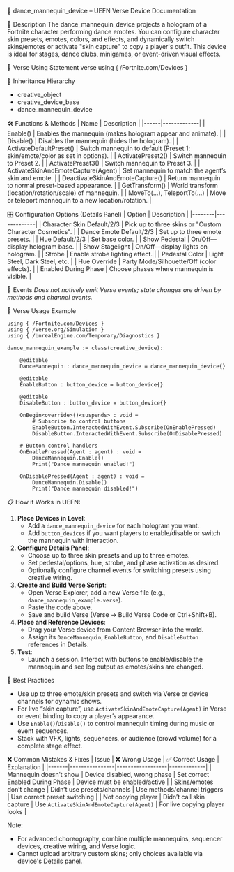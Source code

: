 📘 dance_mannequin_device – UEFN Verse Device Documentation

🔹 Description
The dance_mannequin_device projects a hologram of a Fortnite character performing dance emotes. You can configure character skin presets, emotes, colors, and effects, and dynamically switch skins/emotes or activate "skin capture" to copy a player's outfit. This device is ideal for stages, dance clubs, minigames, or event-driven visual effects.

🧱 Verse Using Statement
verse
using { /Fortnite.com/Devices }

🔗 Inheritance Hierarchy
* creative_object
* creative_device_base
* dance_mannequin_device

🛠️ Functions & Methods
| Name | Description |
|------|-------------|
| Enable() | Enables the mannequin (makes hologram appear and animate). |
| Disable() | Disables the mannequin (hides the hologram). |
| ActivateDefaultPreset() | Switch mannequin to default (Preset 1: skin/emote/color as set in options). |
| ActivatePreset2() | Switch mannequin to Preset 2. |
| ActivatePreset3() | Switch mannequin to Preset 3. |
| ActivateSkinAndEmoteCapture(Agent) | Set mannequin to match the agent’s skin and emote. |
| DeactivateSkinAndEmoteCapture() | Return mannequin to normal preset-based appearance. |
| GetTransform() | World transform (location/rotation/scale) of mannequin. |
| MoveTo(...), TeleportTo(...) | Move or teleport mannequin to a new location/rotation. |

🎛 Configuration Options (Details Panel)
| Option | Description |
|--------|-------------|
| Character Skin Default/2/3 | Pick up to three skins or "Custom Character Cosmetics". |
| Dance Emote Default/2/3 | Set up to three emote presets. |
| Hue Default/2/3 | Set base color. |
| Show Pedestal | On/Off—display hologram base. |
| Show Stagelight | On/Off—display lights on hologram. |
| Strobe | Enable strobe lighting effect. |
| Pedestal Color | Light Steel, Dark Steel, etc. |
| Hue Override | Party Mode/Silhouette/Off (color effects). |
| Enabled During Phase | Choose phases where mannequin is visible. |

🧩 Events
*Does not natively emit Verse events; state changes are driven by methods and channel events.*

🧰 Verse Usage Example
```verse
using { /Fortnite.com/Devices }
using { /Verse.org/Simulation }
using { /UnrealEngine.com/Temporary/Diagnostics }

dance_mannequin_example := class(creative_device):

    @editable
    DanceMannequin : dance_mannequin_device = dance_mannequin_device{}

    @editable
    EnableButton : button_device = button_device{}

    @editable
    DisableButton : button_device = button_device{}

    OnBegin<override>()<suspends> : void =
        # Subscribe to control buttons
        EnableButton.InteractedWithEvent.Subscribe(OnEnablePressed)
        DisableButton.InteractedWithEvent.Subscribe(OnDisablePressed)

    # Button control handlers
    OnEnablePressed(Agent : agent) : void =
        DanceMannequin.Enable()
        Print("Dance mannequin enabled!")

    OnDisablePressed(Agent : agent) : void =
        DanceMannequin.Disable()
        Print("Dance mannequin disabled!")
```

📋 How it Works in UEFN:
1. **Place Devices in Level**:
   - Add a `dance_mannequin_device` for each hologram you want.
   - Add `button_devices` if you want players to enable/disable or switch the mannequin with interaction.
2. **Configure Details Panel**:
   - Choose up to three skin presets and up to three emotes.
   - Set pedestal/options, hue, strobe, and phase activation as desired.
   - Optionally configure channel events for switching presets using creative wiring.
3. **Create and Build Verse Script**:
   - Open Verse Explorer, add a new Verse file (e.g., `dance_mannequin_example.verse`).
   - Paste the code above.
   - Save and build Verse (Verse → Build Verse Code or Ctrl+Shift+B).
4. **Place and Reference Devices**:
   - Drag your Verse device from Content Browser into the world.
   - Assign its `DanceMannequin`, `EnableButton`, and `DisableButton` references in Details.
5. **Test**:
   - Launch a session. Interact with buttons to enable/disable the mannequin and see log output as emotes/skins are changed.

🧠 Best Practices
* Use up to three emote/skin presets and switch via Verse or device channels for dynamic shows.
* For live “skin capture”, use `ActivateSkinAndEmoteCapture(Agent)` in Verse or event binding to copy a player’s appearance.
* Use `Enable()`/`Disable()` to control mannequin timing during music or event sequences.
* Stack with VFX, lights, sequencers, or audience (crowd volume) for a complete stage effect.

❌ Common Mistakes & Fixes
| Issue | ❌ Wrong Usage | ✅ Correct Usage | Explanation |
|-------|----------------|------------------|-------------|
| Mannequin doesn’t show | Device disabled, wrong phase | Set correct Enabled During Phase | Device must be enabled/active |
| Skins/emotes don’t change | Didn’t use presets/channels | Use methods/channel triggers | Use correct preset switching |
| Not copying player | Didn’t call skin capture | Use `ActivateSkinAndEmoteCapture(Agent)` | For live copying player looks |

Note:
* For advanced choreography, combine multiple mannequins, sequencer devices, creative wiring, and Verse logic.
* Cannot upload arbitrary custom skins; only choices available via device's Details panel.

